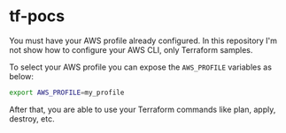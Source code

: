 # tf-pocs

You must have your AWS profile already configured. In this repository I'm not show how to configure your AWS CLI, only Terraform samples. 

To select your AWS profile you can expose the `AWS_PROFILE` variables as below:

```bash
export AWS_PROFILE=my_profile
```

After that, you are able to use your Terraform commands like plan, apply, destroy, etc. 
